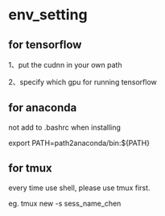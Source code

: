 # env_setting

## for tensorflow
1、put the cudnn in your own path

2、specify which gpu for running tensorflow

## for anaconda
not add to .bashrc when installing

export PATH=path2anaconda/bin:${PATH}

## for tmux
every time use shell, please use tmux first.

eg. tmux new -s sess_name_chen
